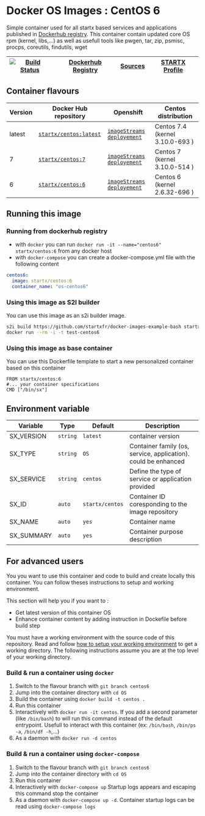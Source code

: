 # Docker OS Images : CentOS 6

Simple container used for all startx based services and applications published in [Dockerhub registry](https://github.com/startxfr/docker-images). 
This container contain updated core OS rpm (kernel, libs,...) as well as usefull tools like pwgen, tar, zip, psmisc, procps, coreutils, findutils, wget

| [![Build Status](https://travis-ci.org/startxfr/docker-images.svg?branch=centos6)](https://travis-ci.org/startxfr/docker-images) | [Dockerhub Registry](https://hub.docker.com/r/startx/centos) | [Sources](https://github.com/startxfr/docker-images/tree/master/OS/)             | [STARTX Profile](https://github.com/startxfr) | 
|-------------------------------------------------------------------------------------------------------------------|--------------------------------------------------------------|----------------------------------------------------------------------|-----------------------------------------------|

## Container flavours

| Version    | Docker Hub repository                                                   | Openshift                                   | Centos distribution                         |
|------------|-------------------------------------------------------------------------|---------------------------------------------|---------------------------------------------|
| latest     | [`startx/centos:latest`](https://hub.docker.com/r/startx/centos)        | [`imageStreams`](https://raw.githubusercontent.com/startxfr/docker-images/master/OS/openshift-is.json) [`deployement`](https://raw.githubusercontent.com/startxfr/docker-images/master/OS/openshift-dc.json)        | Centos 7.4 (kernel 3.10.0-693  )        |
| 7          | [`startx/centos:7`](https://hub.docker.com/r/startx/centos)             | [`imageStreams`](https://raw.githubusercontent.com/startxfr/docker-images/centos7/OS/openshift-is.json) [`deployement`](https://raw.githubusercontent.com/startxfr/docker-images/centos7/OS/openshift-dc.json)        | Centos 7 (kernel 3.10.0-514  )        |
| 6          | [`startx/centos:6`](https://hub.docker.com/r/startx/centos)             | [`imageStreams`](https://raw.githubusercontent.com/startxfr/docker-images/centos6/OS/openshift-is.json) [`deployement`](https://raw.githubusercontent.com/startxfr/docker-images/centos6/OS/openshift-dc.json)        | Centos 6 (kernel 2.6.32-696  )        |

## Running this image

### Running from dockerhub registry

* with `docker` you can run `docker run -it --name="centos6" startx/centos:6` from any docker host
* with `docker-compose` you can create a docker-compose.yml file with the following content
```yaml
centos6:
  image: startx/centos:6
  container_name: "os-centos6"
```

### Using this image as S2I builder

You can use this image as an s2i builder image. 
 ```bash
s2i build https://github.com/startxfr/docker-images-example-bash startx/centos:6 test-centos6
docker run --rm -i -t test-centos6
```

### Using this image as base container

You can use this Dockerfile template to start a new personalized container based on this container
 ```
FROM startx/centos:6
#... your container specifications
CMD ["/bin/sx"]
```


## Environment variable

| Variable                  | Type     | Default         | Description                                                              |
|---------------------------|----------|-----------------|--------------------------------------------------------------------------|
| SX_VERSION                | `string` | `latest`        | container version
| SX_TYPE                   | `string` | `OS`            | Container family (os, service, application). could be enhanced 
| SX_SERVICE                | `string` | `centos`        | Define the type of service or application provided
| SX_ID                     | `auto`   | `startx/centos` | Container ID coresponding to the image repository 
| SX_NAME                   | `auto`   | `yes`           | Container name
| SX_SUMMARY                | `auto`   | `yes`           | Container purpose description


## For advanced users

You you want to use this container and code to build and create locally this container. You can follow theses instructions to setup and working environment.

This section will help you if you want to :
* Get latest version of this container OS
* Enhance container content by adding instruction in Dockefile before build step

You must have a working environment with the source code of this repository. Read and follow [how to setup your working environment](https://github.com/startxfr/docker-images#setup-your-working-environment-mandatory) to get a working directory. The following instructions assume you are at the top level of your working directory.

### Build & run a container using `docker`

1. Switch to the flavour branch with `git branch centos6`
2. Jump into the container directory with `cd OS`
3. Build the container using `docker build -t centos .`
4. Run this container 
  1. Interactively with `docker run -it centos`. If you add a second parameter (like `/bin/bash`) to will run this command instead of the default entrypoint. Usefull to interact with this container (ex: `/bin/bash`, `/bin/ps -a`, `/bin/df -h`,...) 
  2. As a daemon with `docker run -d centos`


### Build & run a container using `docker-compose`

1. Switch to the flavour branch with `git branch centos6`
2. Jump into the container directory with `cd OS`
3. Run this container 
  1. Interactively with `docker-compose up` Startup logs appears and escaping this command stop the container
  2. As a daemon with `docker-compose up -d`. Container startup logs can be read using `docker-compose logs`

